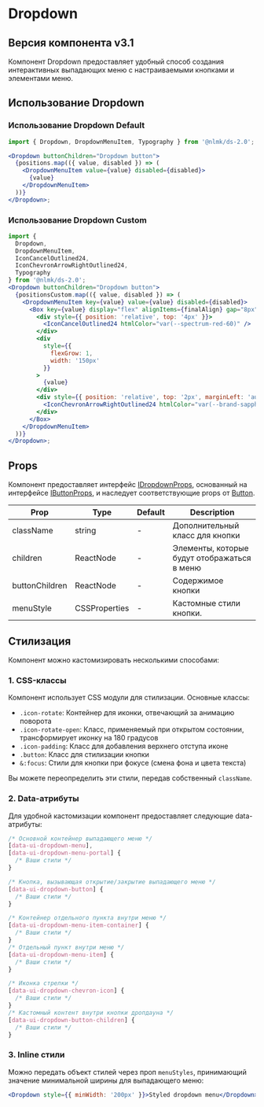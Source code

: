 # Dropdown

## Версия компонента v3.1

Компонент Dropdown предоставляет удобный способ создания интерактивных выпадающих меню с настраиваемыми кнопками и элементами меню.

## Использование Dropdown

### Использование Dropdown Default

```jsx
import { Dropdown, DropdownMenuItem, Typography } from '@nlmk/ds-2.0';

<Dropdown buttonChildren="Dropdown button">
  {positions.map(({ value, disabled }) => (
    <DropdownMenuItem value={value} disabled={disabled}>
      {value}
    </DropdownMenuItem>
  ))}
</Dropdown>;
```

### Использование Dropdown Custom

```jsx
import {
  Dropdown,
  DropdownMenuItem,
  IconCancelOutlined24,
  IconChevronArrowRightOutlined24,
  Typography
} from '@nlmk/ds-2.0';
<Dropdown buttonChildren="Dropdown button">
  {positionsCustom.map(({ value, disabled }) => (
    <DropdownMenuItem key={value} value={value} disabled={disabled}>
      <Box key={value} display="flex" alignItems={finalAlign} gap="8px">
        <div style={{ position: 'relative', top: '4px' }}>
          <IconCancelOutlined24 htmlColor="var(--spectrum-red-60)" />
        </div>
        <div
          style={{
            flexGrow: 1,
            width: '150px'
          }}
        >
          {value}
        </div>
        <div style={{ position: 'relative', top: '2px', marginLeft: 'auto' }}>
          <IconChevronArrowRightOutlined24 htmlColor="var(--brand-sapphire-60)" />
        </div>
      </Box>
    </DropdownMenuItem>
  ))}
</Dropdown>;
```

## Props

Компонент предоставляет интерфейс [IDropdownProps](types.ts), основанный на интерфейсе [IButtonProps](../Button/types.ts), и наследует соответствующие props от [Button](../Button/README.md).

| Prop           | Type          | Default | Description                                 |
| -------------- | ------------- | ------- | ------------------------------------------- |
| className      | string        | -       | Дополнительный класс для кнопки             |
| children       | ReactNode     | -       | Элементы, которые будут отображаться в меню |
| buttonChildren | ReactNode     | -       | Содержимое кнопки                           |
| menuStyle      | CSSProperties | -       | Кастомные стили кнопки.                     |

## Стилизация

Компонент можно кастомизировать несколькими способами:

### 1. CSS-классы

Компонент использует CSS модули для стилизации. Основные классы:

- `.icon-rotate`: Контейнер для иконки, отвечающий за анимацию поворота
- `.icon-rotate-open`: Класс, применяемый при открытом состоянии, трансформирует иконку на 180 градусов
- `.icon-padding`: Класс для добавления верхнего отступа иконе
- `.button`: Класс для стилизации кнопки
- `&:focus`: Стили для кнопки при фокусе (смена фона и цвета текста)

Вы можете переопределить эти стили, передав собственный `className`.

### 2. Data-атрибуты

Для удобной кастомизации компонент предоставляет следующие data-атрибуты:

```css
/* Основной контейнер выпадающего меню */
[data-ui-dropdown-menu],
[data-ui-dropdown-menu-portal] {
  /* Ваши стили */
}

/* Кнопка, вызывающая открытие/закрытие выпадающего меню */
[data-ui-dropdown-button] {
  /* Ваши стили */
}

/* Контейнер отдельного пункта внутри меню */
[data-ui-dropdown-menu-item-container] {
  /* Ваши стили */
}
/* Отдельный пункт внутри меню */
[data-ui-dropdown-menu-item] {
  /* Ваши стили */
}

/* Иконка стрелки */
[data-ui-dropdown-chevron-icon] {
  /* Ваши стили */
}
/* Кастомный контент внутри кнопки дропдауна */
[data-ui-dropdown-button-children] {
  /* Ваши стили */
}
```

### 3. Inline стили

Можно передать объект стилей через проп `menuStyles`, принимающий значение минимальной ширины для выпадающего меню:

```jsx
<Dropdown style={{ minWidth: '200px' }}>Styled dropdown menu</Dropdown>
```
